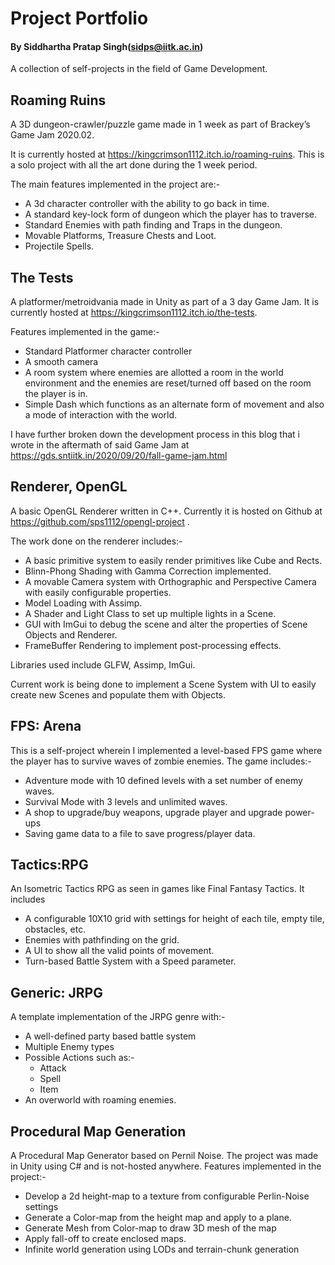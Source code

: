# Project Portfolio
#### By Siddhartha Pratap Singh(sidps@iitk.ac.in) 

A collection of self-projects in the field of Game Development.

## Roaming Ruins
A 3D dungeon-crawler/puzzle game made in 1 week as part of Brackey’s Game Jam 2020.02. 

It is currently hosted at https://kingcrimson1112.itch.io/roaming-ruins. This is a solo project with all the art done during the 1 week period.

The main features implemented in the project are:-
- A 3d character controller with the ability to go back in time.
- A standard key-lock form of dungeon which the player has to traverse.
- Standard Enemies with path finding and Traps in the dungeon.
- Movable Platforms, Treasure Chests and Loot.
- Projectile Spells.

## The Tests
A platformer/metroidvania made in Unity as part of a 3 day Game Jam. It is currently hosted at https://kingcrimson1112.itch.io/the-tests. 

Features implemented in the game:-
- Standard Platformer character controller
- A smooth camera
- A room system where enemies are allotted a room in the world environment and the enemies are reset/turned off based on the room the player is in.
- Simple Dash which functions as an alternate form of movement and also a mode of interaction with the world.

I have further broken down the development process in this blog that i wrote in the aftermath of said Game Jam at https://gds.sntiitk.in/2020/09/20/fall-game-jam.html 

## Renderer, OpenGL
A basic OpenGL Renderer written in C++. Currently it is hosted on Github at https://github.com/sps1112/opengl-project . 

The work done on the renderer includes:-
- A basic primitive system to easily render primitives like Cube and Rects.
- Blinn-Phong Shading with Gamma Correction implemented.
- A movable Camera system with Orthographic and Perspective Camera with easily configurable properties.
- Model Loading with Assimp.
- A Shader and Light Class to set up multiple lights in a Scene.
- GUI with ImGui to debug the scene and alter the properties of Scene Objects and Renderer.
- FrameBuffer Rendering to implement post-processing effects.


Libraries used include GLFW, Assimp, ImGui.

Current work is being done to implement a Scene System with UI to easily create new Scenes and populate them with Objects. 


## FPS: Arena
This is a self-project wherein I implemented a level-based FPS game where the player has to survive waves of zombie enemies. The game includes:-
- Adventure mode with 10 defined levels with a set number of enemy waves.
- Survival Mode with 3 levels and unlimited waves.
- A shop to upgrade/buy weapons, upgrade player and upgrade power-ups
- Saving game data to a file to save progress/player data.

## Tactics:RPG
An Isometric Tactics RPG as seen in games like Final Fantasy Tactics. It includes 
- A configurable 10X10 grid with settings for height of each tile, empty tile, obstacles, etc.
- Enemies with pathfinding on the grid.
- A UI to show all the valid points of movement.
- Turn-based Battle System with a Speed parameter.

## Generic: JRPG
A template implementation of the JRPG genre with:-
- A well-defined party based battle system
- Multiple Enemy types
- Possible Actions such as:-
  - Attack
  - Spell
  - Item
- An overworld with roaming enemies.

## Procedural Map Generation
A Procedural Map Generator based on Pernil Noise. The project was made in Unity using C# and is not-hosted anywhere.
Features implemented in the project:-
- Develop a 2d height-map to a texture from configurable Perlin-Noise settings
- Generate a Color-map from the height map and apply to a plane.
- Generate Mesh from Color-map to draw 3D mesh of the map
- Apply fall-off to create enclosed maps.
- Infinite world generation using LODs and terrain-chunk generation
